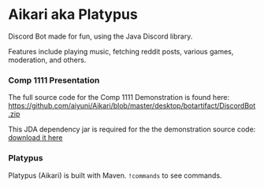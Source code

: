 # Aikari aka Platypus
Discord Bot made for fun, using the Java Discord library.

Features include playing music, fetching reddit posts, various games, moderation, and others.

### Comp 1111 Presentation 
The full source code for the Comp 1111 Demonstration is found here: https://github.com/aiyuni/Aikari/blob/master/desktop/botartifact/DiscordBot.zip

This JDA dependency jar is required for the the demonstration source code: [download it here](https://github.com/aiyuni/Aikari/blob/master/desktop/botartifact/JDA-3.5.0_327-withDependencies.jar)

### Platypus
Platypus (Aikari) is built with Maven. 
`!commands` to see commands.


